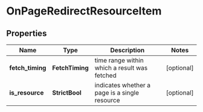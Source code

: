 # OnPageRedirectResourceItem


## Properties

| Name | Type | Description | Notes |
|------------ | ------------- | ------------- | -------------|
**fetch_timing** | **FetchTiming** | time range within which a result was fetched |[optional]|
**is_resource** | **StrictBool** | indicates whether a page is a single resource |[optional]|